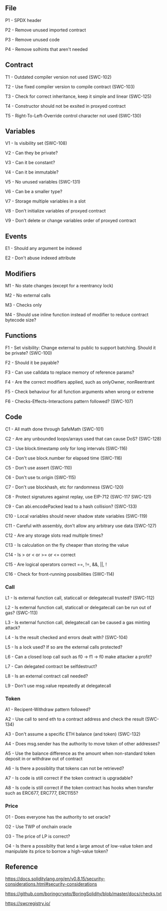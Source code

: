 ## File

P1 - SPDX header

P2 - Remove unused imported contract

P3 - Remove unused code

P4 - Remove solhints that aren't needed

## Contract

T1 - Outdated compiler version not used (SWC-102)

T2 - Use fixed compiler version to compile contract (SWC-103)

T3 - Check for correct inheritance, keep it simple and linear (SWC-125)

T4 - Constructor should not be exsited in proxyed contract

T5 - Right-To-Left-Override control character not used (SWC-130)

## Variables

V1 - Is visibility set (SWC-108)

V2 - Can they be private?

V3 - Can it be constant?

V4 - Can it be immutable?

V5 - No unused variables (SWC-131)

V6 - Can be a smaller type?

V7 - Storage multiple variables in a slot

V8 - Don't initialize variables of proxyed contract

V9 - Don't delete or change variables order of proxyed contract

## Events

E1 - Should any argument be indexed

E2 - Don't abuse indexed attribute

## Modifiers

M1 - No state changes (except for a reentrancy lock)

M2 - No external calls

M3 - Checks only

M4 - Should use inline function instead of modifier to reduce contract bytecode size?

## Functions

F1 - Set visibility: Change external to public to support batching. Should it be private? (SWC-100)

F2 - Should it be payable?

F3 - Can use calldata to replace memory of reference params?

F4 - Are the correct modifiers applied, such as onlyOwner, nonReentrant

F5 - Check behaviour for all function arguments when wrong or extreme

F6 - Checks-Effects-Interactions pattern followed? (SWC-107)

## Code

C1 - All math done through SafeMath (SWC-101)

C2 - Are any unbounded loops/arrays used that can cause DoS? (SWC-128)

C3 - Use block.timestamp only for long intervals (SWC-116)

C4 - Don't use block.number for elapsed time (SWC-116)

C5 - Don't use assert (SWC-110)

C6 - Don't use  tx.origin (SWC-115)

C7 - Don't use blockhash, etc for randomness (SWC-120)

C8 - Protect signatures against replay, use EIP-712 (SWC-117 SWC-121)

C9 - Can abi.encodePacked lead to a hash collision? (SWC-133)

C10 - Local variables should never shadow state variables (SWC-119)

C11 - Careful with assembly, don't allow any arbitrary use data (SWC-127)

C12 - Are any storage slots read multiple times?

C13 - Is calculation on the fly cheaper than storing the value

C14 - Is > or < or >= or <= correct

C15 - Are logical operators correct ==, !=, &&, ||, !

C16 - Check for front-running possibilities (SWC-114)

### Call

L1 - Is external function call, staticcall or delegatecall trusted? (SWC-112)

L2 - Is external function call, staticcall or delegatecall can be run out of gas? (SWC-113)

L3 - Is external function call, delegatecall can be caused a gas minting attack?

L4 - Is the result checked and errors dealt with? (SWC-104)

L5 - Is a lock used? If so are the external calls protected?

L6 - Can a closed loop call such as f0 -> f1 -> f0 make attacker a profit?

L7 - Can delegated contract be selfdestruct?

L8 - Is an external contract call needed?

L9 - Don't use msg.value repeatedly at delegatecall

### Token

A1 - Recipent-Withdraw pattern followed?

A2 - Use call to send eth to a contract address and check the result (SWC-134)

A3 - Don't assume a specific ETH balance (and token) (SWC-132)

A4 - Does msg.sender has the authority to move token of other addresses?

A5 - Use the balance difference as the amount when non-standard token deposit in or withdraw out of contract

A6 - Is there a possiblity that tokens can not be retrieved?

A7 - Is code is still correct if the token contract is upgradable?

A8 - Is code is still correct if the token contract  has hooks when transfer such as ERC677, ERC777, ERC1155?

### Price

O1 - Does everyone has the authority to set oracle?

O2 - Use TWP of onchain oracle

O3 - The price of LP is correct?

O4 - Is there a possiblity that lend a large amout of low-value token and manipulate its price to borrow a high-value token?

## Reference

https://docs.soliditylang.org/en/v0.8.15/security-considerations.html#security-considerations

https://github.com/boringcrypto/BoringSolidity/blob/master/docs/checks.txt

https://swcregistry.io/
